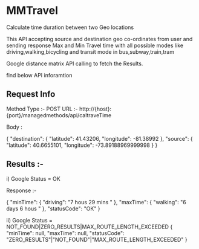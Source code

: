 # MMTravel
Calculate time duration between two Geo locations 

This API accepting source and destination geo co-ordinates from user and sending response Max and Min Travel time with all possible modes like driving,walking,bicycling and transit mode in bus,subway,train,tram 

Google distance matrix API calling to fetch the Results.

find below API inforamtion 

Request Info
------------

Method Type :- POST
URL         :- http://{host}:{port}/managedmethods/api/caltraveTime

Body :

{
"destination": {
	"latitude": 41.43206,
	"longitude": -81.38992
},
"source": {
	"latitude": 40.6655101,
	"longitude": -73.89188969999998
}
}

Results :-
-------
i) Google Status = OK

Response :-

{
  "minTime": {
    "driving": "7 hous 29 mins "
  },
  "maxTime": {
    "walking": "6 days 6 hous "
  },
  "statusCode": "OK"
}

ii)
Google Status = NOT_FOUND|ZERO_RESULTS|MAX_ROUTE_LENGTH_EXCEEDED
{
  "minTime": null,
  "maxTime": null,
  "statusCode": "ZERO_RESULTS"|"NOT_FOUND"|"MAX_ROUTE_LENGTH_EXCEEDED"
}
